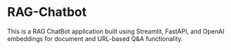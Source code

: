 # RAG-Chatbot
This is a RAG ChatBot application built using Streamlit, FastAPI, and OpenAI embeddings for document and URL-based Q&amp;A functionality.
